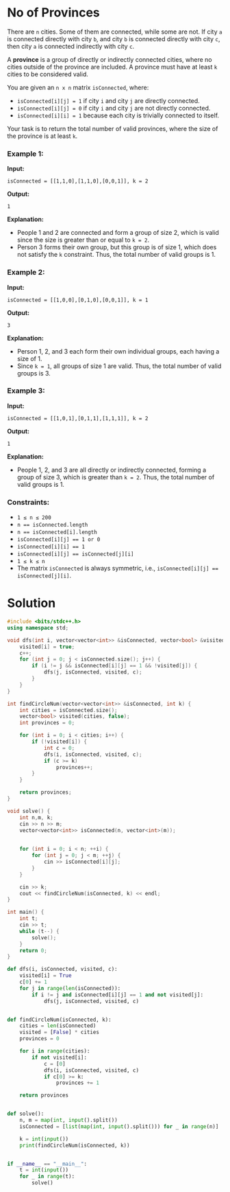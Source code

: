# No of Provinces


There are `n` cities. Some of them are connected, while some are not. If city `a` is connected directly with city `b`, and city `b` is connected directly with city `c`, then city `a` is connected indirectly with city `c`.

A **province** is a group of directly or indirectly connected cities, where no cities outside of the province are included. A province must have at least `k` cities to be considered valid.

You are given an `n x n` matrix `isConnected`, where:
- `isConnected[i][j] = 1` if city `i` and city `j` are directly connected.
- `isConnected[i][j] = 0` if city `i` and city `j` are not directly connected.
- `isConnected[i][i] = 1` because each city is trivially connected to itself.

Your task is to return the total number of valid provinces, where the size of the province is at least `k`.

### Example 1:
**Input:**
```
isConnected = [[1,1,0],[1,1,0],[0,0,1]], k = 2
```
**Output:**
```
1
```

**Explanation:**
- People 1 and 2 are connected and form a group of size 2, which is valid since the size is greater than or equal to `k = 2`.
- Person 3 forms their own group, but this group is of size 1, which does not satisfy the `k` constraint.
Thus, the total number of valid groups is 1.

### Example 2:
**Input:**
```
isConnected = [[1,0,0],[0,1,0],[0,0,1]], k = 1
```
**Output:**
```
3
```

**Explanation:**
- Person 1, 2, and 3 each form their own individual groups, each having a size of 1.
- Since `k = 1`, all groups of size 1 are valid.
Thus, the total number of valid groups is 3.

### Example 3:
**Input:**
```
isConnected = [[1,0,1],[0,1,1],[1,1,1]], k = 2
```
**Output:**
```
1
```

**Explanation:**
- People 1, 2, and 3 are all directly or indirectly connected, forming a group of size 3, which is greater than `k = 2`.
Thus, the total number of valid groups is 1.

### Constraints:
- `1 ≤ n ≤ 200`
- `n == isConnected.length`
- `n == isConnected[i].length`
- `isConnected[i][j] == 1 or 0`
- `isConnected[i][i] == 1`
- `isConnected[i][j] == isConnected[j][i]`
- `1 ≤ k ≤ n`
- The matrix `isConnected` is always symmetric, i.e., `isConnected[i][j] == isConnected[j][i]`.



# Solution




```cpp
#include <bits/stdc++.h>
using namespace std;

void dfs(int i, vector<vector<int>> &isConnected, vector<bool> &visited, int &c) {
    visited[i] = true;
    c++;
    for (int j = 0; j < isConnected.size(); j++) {
        if (i != j && isConnected[i][j] == 1 && !visited[j]) {
            dfs(j, isConnected, visited, c);
        }
    }
}

int findCircleNum(vector<vector<int>> &isConnected, int k) {
    int cities = isConnected.size();
    vector<bool> visited(cities, false);
    int provinces = 0;

    for (int i = 0; i < cities; i++) {
        if (!visited[i]) {
            int c = 0;  
            dfs(i, isConnected, visited, c);
            if (c >= k)  
                provinces++;
        }
    }

    return provinces;
}

void solve() {
    int n,m, k;
    cin >> n >> m;
    vector<vector<int>> isConnected(n, vector<int>(m));

    
    for (int i = 0; i < n; ++i) {
        for (int j = 0; j < m; ++j) {
            cin >> isConnected[i][j];
        }
    }

    cin >> k;  
    cout << findCircleNum(isConnected, k) << endl;  
}

int main() {
    int t;
    cin >> t;  
    while (t--) {
        solve();  
    }
    return 0;
}

```


```python
def dfs(i, isConnected, visited, c):
    visited[i] = True
    c[0] += 1
    for j in range(len(isConnected)):
        if i != j and isConnected[i][j] == 1 and not visited[j]:
            dfs(j, isConnected, visited, c)


def findCircleNum(isConnected, k):
    cities = len(isConnected)
    visited = [False] * cities
    provinces = 0

    for i in range(cities):
        if not visited[i]:
            c = [0]
            dfs(i, isConnected, visited, c)
            if c[0] >= k:
                provinces += 1

    return provinces


def solve():
    n, m = map(int, input().split())
    isConnected = [list(map(int, input().split())) for _ in range(n)]

    k = int(input())
    print(findCircleNum(isConnected, k))


if __name__ == "__main__":
    t = int(input())
    for _ in range(t):
        solve()

```
